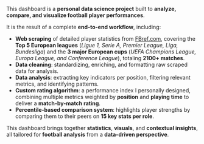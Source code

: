 This dashboard is a **personal data science project** built to **analyze, compare, and visualize football player performances**.

It is the result of a complete **end-to-end workflow**, including:

- **Web scraping** of detailed player statistics from [FBref.com](https://fbref.com), covering the **Top 5 European leagues** (*Ligue 1, Serie A, Premier League, Liga, Bundesliga*) and the **3 major European cups** (*UEFA Champions League, Europa League, and Conference League*), totaling **2100+ matches**.
- **Data cleaning**: standardizing, enriching, and formatting raw scraped data for analysis.
- **Data analysis**: extracting key indicators per position, filtering relevant metrics, and identifying patterns.
- **Custom rating algorithm**: a performance index I personally designed, combining multiple metrics weighted by **position** and **playing time** to deliver a **match-by-match rating**.
- **Percentile-based comparison system**: highlights player strengths by comparing them to their peers on **15 key stats per role**.

This dashboard brings together **statistics**, **visuals**, and **contextual insights**, all tailored for **football analysis** from a **data-driven perspective**.
